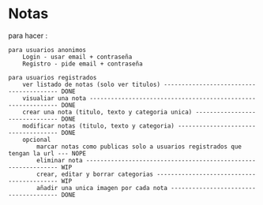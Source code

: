 # Notas

para hacer :

    para usuarios anonimos
        Login - usar email + contraseña
        Registro - pide email + contraseña

    para usuarios registrados
        ver listado de notas (solo ver titulos) ---------------------------------------- DONE
        visualiar una nota ------------------------------------------------------------- DONE
        crear una nota (titulo, texto y categoria unica) ------------------------------- DONE
        modificar notas (titulo, texto y categoria) ------------------------------------ DONE
        opcional
            marcar notas como publicas solo a usuarios registrados que tengan la url --- NOPE
            eliminar nota -------------------------------------------------------------- WIP
            crear, editar y borrar categorias ------------------------------------------ WIP
            añadir una unica imagen por cada nota -------------------------------------- DONE
